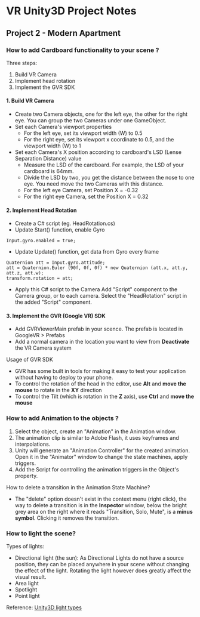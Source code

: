 # VR Unity3D Project Notes

## Project 2 - Modern Apartment

### How to add Cardboard functionality to your scene ?

Three steps:
1. Build VR Camera
2. Implement head rotation
3. Implement the GVR SDK

#### 1. Build VR Camera

- Create two Camera objects, one for the left eye, the other for the right eye. You can group the two Cameras under one GameObject.
- Set each Camera's viewport properties
  - For the left eye, set its viewport width (W) to 0.5
  - For the right eye, set its viewport x coordinate to 0.5, and the viewport width (W) to 1
- Set each Camera's X position according to cardboard's LSD (Lense Separation Distance) value
  - Measure the LSD of the cardboard. For example, the LSD of your cardboard is 64mm.
  - Divide the LSD by two, you get the distance between the nose to one eye. You need move the two Cameras with this distance.
  - For the left eye Camera, set Position X = -0.32
  - For the right eye Camera, set the Position X = 0.32

#### 2. Implement Head Rotation

- Create a C# script (eg. HeadRotation.cs)
- Update Start() function, enable Gyro

```
Input.gyro.enabled = true;
```

- Update Update() function, get data from Gyro every frame

```
Quaternion att = Input.gyro.attitude;
att = Quaternion.Euler (90f, 0f, 0f) * new Quaternion (att.x, att.y, att.z, att.w);
transform.rotation = att;
```

- Apply this C# script to the Camera
Add "Script" component to the Camera group, or to each camera. Select the "HeadRotation" script in the added "Script" component.

#### 3. Implement the GVR (Google VR) SDK

- Add GVRViewerMain prefab in your scence. The prefab is located in GoogleVR > Prefabs
- Add a normal camera in the location you want to view from **Deactivate** the VR Camera system

Usage of GVR SDK
- GVR has some built in tools for making it easy to test your application without having to deploy to your phone.
- To control the rotation of the head in the editor, use **Alt** and **move the mouse** to rotate in the **XY** direction
- To control the Tilt (which is rotation in the **Z** axis), use **Ctrl** and **move the mouse**

### How to add Animation to the objects ?

1. Select the object, create an "Animation" in the Animation window.
2. The animation clip is similar to Adobe Flash, it uses keyframes and interpolations.
3. Unity will generate an "Animation Controller" for the created animation. Open it in the "Animator" window to change the state machines, apply triggers.
4. Add the Script for controlling the animation triggers in the Object's property.

How to delete a transition in the Animation State Machine?
- The "delete" option doesn't exist in the context menu (right click), the way to delete a transition is in the **Inspector** window, below the bright grey area on the right where it reads "Transition, Solo, Mute", is a **minus symbol**. Clicking it removes the transition.

### How to light the scene?

Types of lights:
- Directional light (the sun): As Directional Lights do not have a source position, they can be placed anywhere in your scene without changing the effect of the light. Rotating the light however does greatly affect the visual result.
- Area light
- Spotlight
- Point light

Reference: [Unity3D light types](https://unity3d.com/learn/tutorials/topics/graphics/light-types?playlist=17102)
